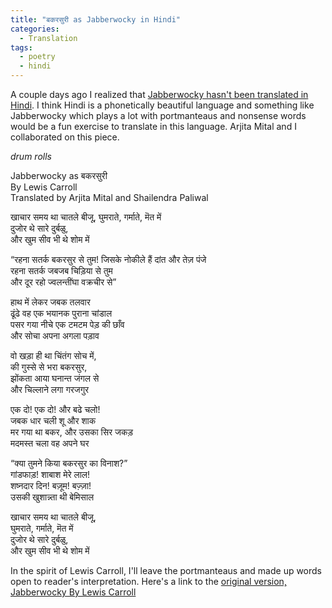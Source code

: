 ```yaml
---
title: "बकरसुरी as Jabberwocky in Hindi"
categories:
  - Translation
tags:
  - poetry
  - hindi
---
```


A couple days ago I realized that [Jabberwocky hasn't been translated in Hindi](http://www76.pair.com/keithlim/jabberwocky/translations/index.html). I think Hindi is a phonetically beautiful language and something like Jabberwocky which plays a lot with portmanteaus and nonsense words would be a fun exercise to translate in this language. Arjita Mital and I collaborated on this piece. 

*drum rolls*

Jabberwocky as बकरसुरी   
By Lewis Carroll   
Translated by Arjita Mital and Shailendra Paliwal   

खाचार समय था चातले बीजू, 
घुमराते, गर्माते, मॆत में  
दुजोर थे सारे दुर्बळु,  
और खुम सीव भी थे शोम में 

“रहना सतर्क बकरसुर से तुम! 
जिसके नोकीले हैं दांत और तेज़ पंजे  
रहना सतर्क जबजब चिड़िया से तुम     
और दूर रहो ज्वलन्तींघा वक्रचीर से” 

हाथ में लेकर जबक तलवार  
ढूंढे वह एक भयानक पुराना चांडाल    
पसर गया नीचे एक टमटम पेड़ की छाँव    
और सोचा अपना अगला पड़ाव   

वो खड़ा ही था चिंतंग सोच में,  
की गुस्से से भरा बकरसुर,  
झोंकता आया घनान्त जंगल से  
और चिल्लाने लगा गरजगुर  

एक दो! एक दो! और बढे चलो!  
जबक धार चली शू और शाक   
मर गया था बकर, और उसका सिर जकड़   
मदमस्त चला वह अपने घर  


“क्या तुमने किया बकरसुर का विनाश?”  
गांडफाड़! शाबाश मेरे लाल!  
शष्नदार दिन! बज़ूम! बज़्ज़ा!     
उसकी खुशान्न्ता थी बेमिसाल   

खाचार समय था चातले बीजू,   
घुमराते, गर्माते, मॆत में    
दुजोर थे सारे दुर्बळु,     
और खुम सीव भी थे शोम में    


In the spirit of Lewis Carroll, I'll leave the portmanteaus and made up words open to reader's interpretation. Here's a link to the [original version, Jabberwocky By Lewis Carroll](https://genius.com/Lewis-carroll-jabberwocky-annotated)